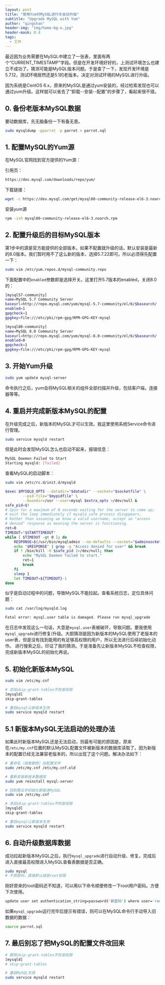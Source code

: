 ```yaml
---
layout: post
title: "使用Yum对MySQL进行半自动升级"
subtitle: "Upgrade MySQL with Yum"
author: "qingshan"
header-img: "img/home-bg-o.jpg"
header-mask: 0.4
tags:
  - 工作
---
```


最近因为业务需要在MySQL中建立了一张表，里面有两个“CURRENT_TIMESTAMP”字段。但是在开发环境好好的，上测试环境怎么也建立不成功了。猜测可能是MySQL版本问题。于是查了一下，发现开发环境是5.7.12，测试环境居然还是5.1的老版本。决定对测试环境的MySQL进行升级。

因为系统是CentOS 6.x，原来的MySQL是通过yum安装的，经过检索发现也可以通过yum升级。这样就可以省去了“卸载--安装--配置”的步骤了，看起来很不错。

## 0. 备份老版本MySQL数据

要动数据库，先无脑备份一下有备无患。
```bash
sudo mysqldump -pparrot -p parrot > parrot.sql
```

## 1. 配置MySQL的Yum源
在MySQL官网找到官方提供的Yum源：

引用页：
```bash
https://dev.mysql.com/downloads/repo/yum/
```
下载链接：
```bash
wget -c https://dev.mysql.com/get/mysql80-community-release-el6-3.noarch.rpm
```
安装yum源
```bash
rpm -ivh mysql80-community-release-el6-3.noarch.rpm
```

## 2. 配置升级后的目标MySQL版本
第1步中的源是官方能提供的全部版本，如果不配置就升级的话，默认安装是最新的8.0版本。我们暂时用不了这么新的版本，选择5.7.22即可。所以必须得先配置一下：
```bash
sudo vim /etc/yum.repos.d/mysql-community.repo
```

下面配置中的`enabled`参数即是选择开关。这里打开5.7版本的enabled，关闭8.0的：
```bash
[mysql57-community]
name=MySQL 5.7 Community Server
baseurl=http://repo.mysql.com/yum/mysql-5.7-community/el/6/$basearch/
enabled=1
gpgcheck=1
gpgkey=file:///etc/pki/rpm-gpg/RPM-GPG-KEY-mysql

[mysql80-community]
name=MySQL 8.0 Community Server
baseurl=http://repo.mysql.com/yum/mysql-8.0-community/el/6/$basearch/
enabled=0
gpgcheck=1
gpgkey=file:///etc/pki/rpm-gpg/RPM-GPG-KEY-mysql
```

## 3. 开始Yum升级
```bash
sudo yum update mysql-server
```
命令执行之后，yum会将MySQL相关的组件全部扫描并升级，包括客户端，连接器等等。

## 4. 重启并完成新版本MySQL的配置
在升级完成之后，新版本的MySQL才可以生效。我这里使用系统Service命令进行管理。
```bash
sudo service mysqld restart
```
但是此时会发现MySQL怎么也启动不起来，报错信息：
```bash
MySQL Daemon Failed to Start 
Starting mysqld: [failed]
```

查看MySQL的启动脚本：
```bash
sudo vim /etc/rc.d/init.d/mysqld

$exec $MYSQLD_OPTS --datadir="$datadir" --socket="$socketfile" \
        --pid-file="$mypidfile" \
        --basedir=/usr --user=mysql $extra_opts >/dev/null &
safe_pid=$!
# Spin for a maximum of N seconds waiting for the server to come up;
# exit the loop immediately if mysqld_safe process disappears.
# Rather than assuming we know a valid username, accept an "access
# denied" response as meaning the server is functioning.
ret=0
TIMEOUT="$STARTTIMEOUT"
while [ $TIMEOUT -gt 0 ]; do
    RESPONSE=$(/usr/bin/mysqladmin --no-defaults --socket="$adminsocket" --user=UNKNOWN_MYSQL_USER ping 2>&1) && break
    echo "$RESPONSE" | grep -q "Access denied for user" && break
    if ! /bin/kill -0 $safe_pid 2>/dev/null; then
        echo "MySQL Daemon failed to start."
        ret=1
        break
    fi
    sleep 1
    let TIMEOUT=${TIMEOUT}-1
done
```
似乎是启动过程中的问题，导致MySQL不能拉起。查看系统日志，定位具体问题：
```bash
sudo cat /var/log/mysqld.log

Fatal error: mysql.user table is damaged. Please run mysql_upgrade
```
在日志中发现这么一句话，大意是`mysql.user`表被破环，导致问题。要我使用`mysql_upgrade`进行修复/升级。大胆猜测是因为新版本的MySQL使用了老版本的user表，但是没有找到能用的有足够高权限的用户，所以无法进行后续初始化动作。
进行搜索之后，印证了我的猜测。于是准备先让新版本MySQL不检查权限，完成新版本MySQL的初始化再说。

## 5. 初始化新版本MySQL
```bash
sudo vim /etc/my.cnf

# 添加skip-grant-tables不检查权限
[mysqld]
skip-grant-tables

# 重启mysql让新版本生效
sudo service mysqld restart
```

## 5.1 新版本MySQL无法启动的处理办法
如果此时新版本MySQL还是无法启动，则最有可能的原因是，原来在`/etc/my.cnf`位置的默认MySQL配置文件被新版本的数据库读取了。因为新版本的配置已经无法兼容老版本的，所以出现了这个问题。解决办法如下：
```bash
# 重命名（或者删除）旧配置文件
sudo /etc/my.cnf /etc/my.cnf.old

# 重新安装新版本数据库
sudo yum reinstall mysql-server

# 回到第五步初始化新版本MySQL
sudo vim /etc/my.cnf

# 添加skip-grant-tables不检查权限
[mysqld]
skip-grant-tables

# 重启mysql让新版本生效
sudo service mysqld restart
```

## 6. 自动升级数据库数据
成功拉起新版本MySQL之后，执行`mysql_upgrade`进行自动升级、修复。完成后进入直接最高权限进入MySQL查看表数据是否正确。
```bash
sudo mysql
# 不用密码，直接默认就是root权限
```

刚好原来的root密码还不知道，可以用以下命令顺便修改一下root用户密码。方便下次使用。
```bash
update user set authentication_string=password('新密码') where user='root';
```

如果`mysql_upgrade`运行完毕后提示有错误，则可以在MySQL命令行手动导入旧数据的数据：

```bash
source parrot.sql
```

## 7. 最后别忘了把MySQL的配置文件改回来
```bash
# 删除skip-grant-tables不检查权限
[mysqld]
# skip-grant-tables

# 重启MySQL生效
sudo service mysqld restart
```





